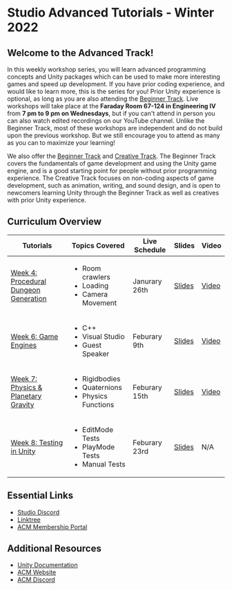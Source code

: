 # Studio Advanced Tutorials - Winter 2022
## Welcome to the Advanced Track!
In this weekly workshop series, you will learn advanced programming concepts and Unity packages which can be used to make more interesting games and speed up development. If you have prior coding experience, and would like to learn more, this is the series for you! Prior Unity experience is optional, as long as you are also attending the [Beginner Track](https://github.com/uclaacm/studio-beginner-tutorials). Live workshops will take place at the **Faraday Room 67-124 in Engineering IV** from **7 pm to 9 pm on Wednesdays**, but if you can't attend in person you can also watch edited recordings on our YouTube channel. Unlike the Beginner Track, most of these workshops are independent and do not build upon the previous workshop. But we still encourage you to attend as many as you can to maximize your learning!

We also offer the [Beginner Track](https://github.com/uclaacm/studio-beginner-tutorials) and [Creative Track](https://github.com/uclaacm/studio-creative-tutorials-f21). The Beginner Track covers the fundamentals of game development and using the Unity game engine, and is a good starting point for people without prior programming experience. The Creative Track focuses on non-coding aspects of game development, such as animation, writing, and sound design, and is open to newcomers learning Unity through the Beginner Track as well as creatives with prior Unity experience.

## Curriculum Overview
| Tutorials | Topics Covered | Live Schedule | Slides | Video |
|-----------|----------------|---------------|--------|-------|
| [Week 4: Procedural Dungeon Generation](https://github.com/uclaacm/studio-advanced-tutorials/tree/main/Procedural%20Dungeon%20Generation) | <ul> <li>Room crawlers</li> <li>Loading</li> <li>Camera Movement</li> </ul> | Janurary 26th | [Slides](https://docs.google.com/presentation/d/1Q8CErGJr2BbkBjhHgSVbsWuXhWHOZdOm/edit?usp=sharing&ouid=111675105352016817985&rtpof=true&sd=true) | [Video](https://youtu.be/mI5W8BTo6lY) |
| [Week 6: Game Engines](https://github.com/uclaacm/studio-advanced-tutorials/tree/main/Game%20Engine%20Fundamentals/Triangular) | <ul> <li>C++</li> <li>Visual Studio</li> <li>Guest Speaker</li> </ul> | Feburary 9th | [Slides](https://docs.google.com/presentation/d/1Sh9a4JRrRlGJ66inXYvcLEXPYjJTbYsx/edit?usp=sharing&ouid=107091559974011060802&rtpof=true&sd=true) | [Video](https://youtu.be/q0W6U4HcAG0) |
| [Week 7: Physics & Planetary Gravity](https://github.com/uclaacm/studio-advanced-tutorials/tree/main/Planetary%20Gravity) |<ul><li>Rigidbodies</li><li>Quaternions</li><li>Physics Functions</li></ul>| Feburary 15th | [Slides](https://docs.google.com/presentation/d/1xFKHS2JsiSC1juhpo34JNVo4eWtlOWUp/edit?usp=sharing&ouid=111675105352016817985&rtpof=true&sd=true) | [Video](https://youtu.be/5MIXPC3CP9o) |
| [Week 8: Testing in Unity](https://github.com/uclaacm/studio-advanced-tutorials/tree/main/Testing%20in%20Unity) |<ul><li>EditMode Tests</li><li>PlayMode Tests</li><li>Manual Tests</li></ul>| Feburary 23rd | [Slides](https://docs.google.com/presentation/d/1pv0s8S2xIAkYhOTCV0sLQZZK-LTi1PN2YvMBtfL9nK4/edit?usp=sharing) | N/A |

## Essential Links
- [Studio Discord](https://discord.com/invite/bBk2Mcw)
- [Linktree](https://linktr.ee/acmstudio)
- [ACM Membership Portal](https://members.uclaacm.com/)

## Additional Resources
- [Unity Documentation](https://docs.unity3d.com/Manual/index.html)
- [ACM Website](https://www.uclaacm.com/)
- [ACM Discord](https://discord.com/invite/eWmzKsY)
